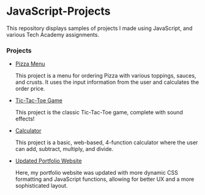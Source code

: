 # JavaScript-Projects
This repository displays samples of projects I made using JavaScript, and various Tech Academy assignments.

<h3>Projects</h3>
  <ul>
    <li><a href="https://github.com/zeeebs/JavaScript-Projects/tree/main/Pizza%20Menu" target="_blank">Pizza Menu</a></li>
    <p>This project is a menu for ordering Pizza with various toppings, sauces, and crusts. It uses the input information from the user and calculates the order price.
</p>
    <li><a href="https://github.com/zeeebs/JavaScript-Projects/tree/main/TicTacToe" target="_blank">Tic-Tac-Toe Game</a></li>
    <p>This project is the classic Tic-Tac-Toe game, complete with sound effects!</p>
    <li><a href="https://github.com/zeeebs/JavaScript-Projects/tree/main/Calculator" target="_blank">Calculator</a></li>
    <p>This project is a basic, web-based, 4-function calculator where the user can add, subtract, multiply, and divide.</p>
    <li><a href="https://github.com/zeeebs/JavaScript-Projects/tree/main/Final%20Assignment%20-%20portfolio%20website%20upgrade" target="_blank">Updated Portfolio    Website</a></li>
    <p>Here, my portfolio website was updated with more dynamic CSS formatting and JavaScript functions, allowing for better UX and a more sophisticated layout.
</p>
  </ul>


